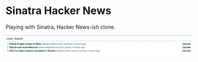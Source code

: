 # Sinatra Hacker News

Playing with Sinatra, Hacker News-ish clone.

![Screenshot](screen.png "screenshot")

